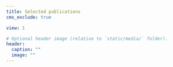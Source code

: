 ```yaml
---
title: Selected publications
cms_exclude: true

view: 1

# Optional header image (relative to `static/media/` folder).
header:
  caption: ""
  image: ""
---
```

